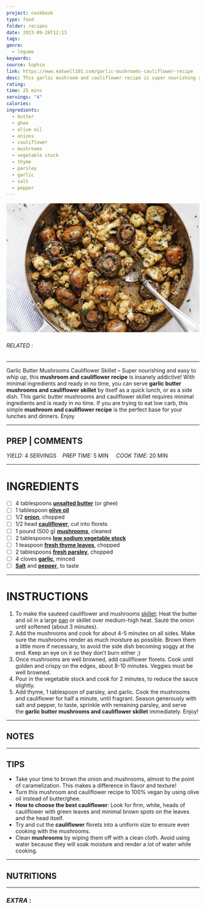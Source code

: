 ```yaml
---
project: cookbook
type: food
folder: recipes
date: 2023-09-26T12:13
tags: 
genre:
  - legume
keywords: 
source: Sophie
link: https://www.eatwell101.com/garlic-mushrooms-cauliflower-recipe
desc: This garlic mushroom and cauliflower recipe is super nourishing and easy to whip up!
rating: 
time: 25 mins
servings: "4"
calories: 
ingredients:
  - butter
  - ghee
  - olive oil
  - onions
  - cauliflower
  - mushrooms
  - vegetable stock
  - thyme
  - parsley
  - garlic
  - salt
  - pepper
---
```


![IMAGE](image_29.png)

###### *RELATED* : 
---
Garlic Butter Mushrooms Cauliflower Skillet – Super nourishing and easy to whip up, this **mushroom and cauliflower recipe** is insanely addictive! With minimal ingredients and ready in no time, you can serve **garlic butter mushrooms and cauliflower skillet** by itself as a quick lunch, or as a side dish. This garlic butter mushrooms and cauliflower skillet requires minimal ingredients and is ready in no time. If you are trying to eat low carb, this simple **mushroom and cauliflower recipe** is the perfect base for your lunches and dinners. Enjoy


---
## PREP | COMMENTS

_YIELD:_ 4 SERVINGS    _PREP TIME:_ 5 MIN     _COOK TIME:_ 20 MIN

---
# INGREDIENTS

- [ ] 4 tablespoons [**unsalted butter**](https://amzn.to/39DKJN4) (or ghee)
- [ ] 1 tablespoon [**olive oil**](https://amzn.to/3aBRNer)
- [ ] 1/2 [**onion**](https://amzn.to/2yuwOfH), chopped
- [ ] 1/2 head [**cauliflower**](https://amzn.to/39vSVPu), cut into florets
- [ ] 1 pound (500 g) [**mushrooms**](https://amzn.to/2R5BQFA), cleaned
- [ ] 2 tablespoons [**low sodium vegetable stock**](https://amzn.to/39ArRP9)
- [ ] 1 teaspoon [**fresh thyme leaves**](https://amzn.to/3dLww47), chopped
- [ ] 2 tablespoons [**fresh parsley**](https://amzn.to/2V0hDCy), chopped
- [ ] 4 cloves [**garlic**](https://amzn.to/2w7eNTN), minced
- [ ] [**Salt**](https://amzn.to/3awz1VT) and [**pepper**](https://amzn.to/2UAdKoN), to taste

---
# INSTRUCTIONS

1. To make the sauteed cauliflower and mushrooms [skillet](https://amzn.to/3YlYb2a): Heat the butter and oil in a large [pan](https://amzn.to/3wSbxXZ) or skillet over medium-high heat. Sauté the onion until softened (about 3 minutes).
2. Add the mushrooms and cook for about 4-5 minutes on all sides. Make sure the mushrooms render as much moisture as possible. Brown them a little more if necessary, to avoid the side dish becoming soggy at the end. Keep an eye on it so they don’t burn either ;)
3. Once mushrooms are well browned, add cauliflower florets. Cook until golden and crispy on the edges, about 8-10 minutes. Veggies must be well browned.
4. Pour in the vegetable stock and cook for 2 minutes, to reduce the sauce slightly.
5. Add thyme, 1 tablespoon of parsley, and garlic. Cook the mushrooms and cauliflower for half a minute, until fragrant. Season generously with salt and pepper, to taste, sprinkle with remaining parsley, and serve the **garlic butter mushrooms and cauliflower skillet** immediately. Enjoy!


---
## NOTES



---
## TIPS

- Take your time to brown the onion and mushrooms, almost to the point of caramelization. This makes a difference in flavor and texture!
- Turn this mushroom and cauliflower recipe to 100% vegan by using olive oil instead of butter/ghee.
- **How to choose the best cauliflower**: Look for firm, white, heads of cauliflower with green leaves and minimal brown spots on the leaves and the head itself.
- Try and cut the **cauliflower** florets into a uniform size to ensure even cooking with the mushrooms.
- Clean **mushrooms** by wiping them off with a clean cloth. Avoid using water because they will soak moisture and render a lot of water while cooking.

---
## NUTRITIONS



---
### *EXTRA* :



